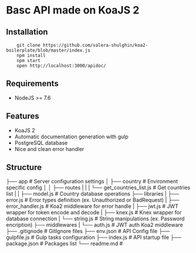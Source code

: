<h1>Basc API made on KoaJS 2</h1>

<h2>Installation</h2>

```
    git clone https://github.com/valera-shulghin/koa2-boilerplate/blob/master/index.js
    npm install
    npm start
    open http://localhost:3000/apidoc/
```

<h2>Requirements</h2>

<ul>
    <li>NodeJS >= 7.6</li>
</ul>


<h2>Features</h2>
<ul>
    <li>KoaJS 2</li>
    <li>Automatic documentation generation with gulp</li>
    <li>PostgreSQL database</li>
    <li>Nice and clean error handler</li>
</ul>


<h2>Structure</h2>
├── app                               # Server configuration settings
│   ├── country                       # Environment specific config
│   │   ├── routes
|   |   |   └── get_countries_list.js # Get countries list
|   |   ├── model.js                  # Country database operations
├── libraries
|   ├── error.js                      # Error types definition (ex. Unauthorized or BadRequest)
|   ├── error_handler.js              # Koa2 middleware for error handle
|   ├── jwt.js                        # JWT wrapper for token encode and decode
|   ├── knex.js                       # Knex wrapper for database connection
|   └── string.js                     # String manipulations (ex. Password encription)
├── middlewares
|   └── auth.js                       # JWT auth Koa2 middleware
├── .gitignode                        # GitIgnore files
├── env.json                          # API Config file
├── gulpfile.js                       # Gulp tasks configuration
├── index.js                          # API startup file
├── package.json                      # Packages list
└── readme.md                         # 
